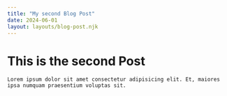 ```yaml
---
title: "My second Blog Post"
date: 2024-06-01
layout: layouts/blog-post.njk
---
```


# This is the second Post

    Lorem ipsum dolor sit amet consectetur adipisicing elit. Et, maiores ipsa numquam praesentium voluptas sit.
